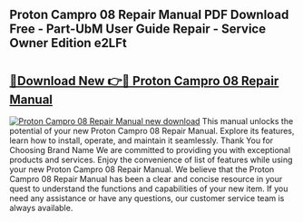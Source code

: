 ## Proton Campro 08 Repair Manual PDF Download Free - Part-UbM User Guide Repair - Service Owner Edition e2LFt

# <h2><a href="http://bc63061.oget.top/?id=Proton+Campro+08+Repair+Manual">🔗Download New 👉🔴 Proton Campro 08 Repair Manual</a></h2>

[![Proton Campro 08 Repair Manual new download](https://i.imgur.com/5g1atiW.png)](http://bc63061.oget.top/?id=Proton+Campro+08+Repair+Manual)
This manual unlocks the potential of your new Proton Campro 08 Repair Manual. Explore its features, learn how to install, operate, and maintain it seamlessly. Thank You for Choosing Brand Name We are committed to providing you with exceptional products and services. Enjoy the convenience of list of features while using your new Proton Campro 08 Repair Manual. We believe that the Proton Campro 08 Repair Manual has been a clear and concise resource in your quest to understand the functions and capabilities of your new item. If you need any assistance or have any questions, our customer service team is always available.
